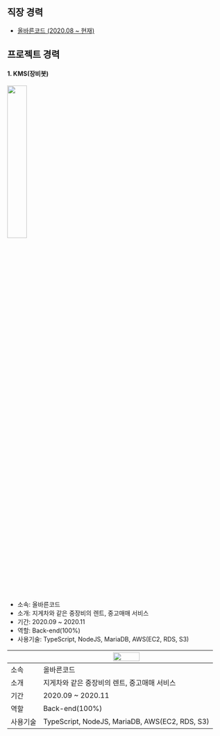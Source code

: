 
## 직장 경력  
* <a href="https://www.rightcode.co.kr">올바른코드 (2020.08 ~ 현재)</a>  
  
## 프로젝트 경력  
  
#### 1. KMS(장비봇)  
<img src="https://user-images.githubusercontent.com/61001656/99264045-5487ee80-2863-11eb-85a9-cdff6c764c98.png" width="30%" align="center"><br/>  
  
* 소속: 올바른코드  
* 소개: 지게차와 같은 중장비의 렌트, 중고매매 서비스  
* 기간: 2020.09 ~ 2020.11  
* 역할: Back-end(100%)  
* 사용기술: TypeScript, NodeJS, MariaDB, AWS(EC2, RDS, S3)  
  
||<img src="https://user-images.githubusercontent.com/61001656/99264045-5487ee80-2863-11eb-85a9-cdff6c764c98.png" width="40%" align="center">|
|----|----| 
|소속|올바른코드|
|소개|지게차와 같은 중장비의 렌트, 중고매매 서비스 |
|기간|2020.09 ~ 2020.11 |
|역할|Back-end(100%) |
|사용기술|TypeScript, NodeJS, MariaDB, AWS(EC2, RDS, S3) |
